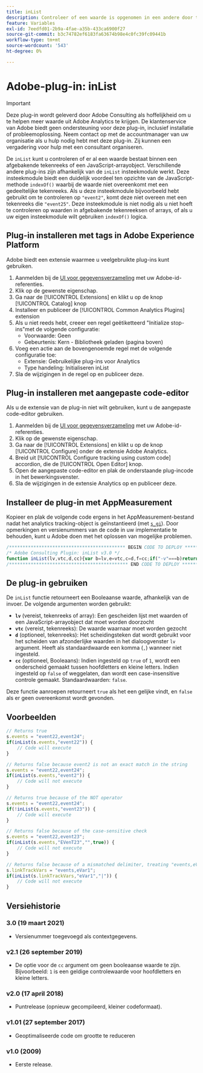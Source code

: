 ```yaml
---
title: inList
description: Controleer of een waarde is opgenomen in een andere door tekens gescheiden waarde.
feature: Variables
exl-id: 7eedfd01-2b9a-4fae-a35b-433ca6900f27
source-git-commit: b3c74782ef6183fa63674b98e4c0fc39fc09441b
workflow-type: tm+mt
source-wordcount: '543'
ht-degree: 0%

---
```


# Adobe-plug-in: inList

>[!IMPORTANT]
>
>Deze plug-in wordt geleverd door Adobe Consulting als hoffelijkheid om u te helpen meer waarde uit Adobe Analytics te krijgen. De klantenservice van Adobe biedt geen ondersteuning voor deze plug-in, inclusief installatie of probleemoplossing. Neem contact op met de accountmanager van uw organisatie als u hulp nodig hebt met deze plug-in. Zij kunnen een vergadering voor hulp met een consultant organiseren.

De `inList` kunt u controleren of er al een waarde bestaat binnen een afgebakende tekenreeks of een JavaScript-arrayobject. Verschillende andere plug-ins zijn afhankelijk van de `inList` insteekmodule werkt. Deze insteekmodule biedt een duidelijk voordeel ten opzichte van de JavaScript-methode `indexOf()` waarbij de waarde niet overeenkomt met een gedeeltelijke tekenreeks. Als u deze insteekmodule bijvoorbeeld hebt gebruikt om te controleren op `"event2"`, komt deze niet overeen met een tekenreeks die `"event25"`. Deze insteekmodule is niet nodig als u niet hoeft te controleren op waarden in afgebakende tekenreeksen of arrays, of als u uw eigen insteekmodule wilt gebruiken `indexOf()` logica.

## Plug-in installeren met tags in Adobe Experience Platform

Adobe biedt een extensie waarmee u veelgebruikte plug-ins kunt gebruiken.

1. Aanmelden bij de [UI voor gegevensverzameling](https://experience.adobe.com/data-collection) met uw Adobe-id-referenties.
1. Klik op de gewenste eigenschap.
1. Ga naar de [!UICONTROL Extensions] en klikt u op de knop [!UICONTROL Catalog] knop
1. Installeer en publiceer de [!UICONTROL Common Analytics Plugins] extension
1. Als u niet reeds hebt, creeer een regel geëtiketteerd &quot;Initialize stop-ins&quot;met de volgende configuratie:
   * Voorwaarde: Geen
   * Gebeurtenis: Kern - Bibliotheek geladen (pagina boven)
1. Voeg een actie aan de bovengenoemde regel met de volgende configuratie toe:
   * Extensie: Gebruikelijke plug-ins voor Analytics
   * Type handeling: Initialiseren inList
1. Sla de wijzigingen in de regel op en publiceer deze.

## Plug-in installeren met aangepaste code-editor

Als u de extensie van de plug-in niet wilt gebruiken, kunt u de aangepaste code-editor gebruiken.

1. Aanmelden bij de [UI voor gegevensverzameling](https://experience.adobe.com/data-collection) met uw Adobe-id-referenties.
1. Klik op de gewenste eigenschap.
1. Ga naar de [!UICONTROL Extensions] en klikt u op de knop [!UICONTROL Configure] onder de extensie Adobe Analytics.
1. Breid uit [!UICONTROL Configure tracking using custom code] accordion, die de [!UICONTROL Open Editor] knop.
1. Open de aangepaste code-editor en plak de onderstaande plug-incode in het bewerkingsvenster.
1. Sla de wijzigingen in de extensie Analytics op en publiceer deze.

## Installeer de plug-in met AppMeasurement

Kopieer en plak de volgende code ergens in het AppMeasurement-bestand nadat het analytics tracking-object is geïnstantieerd (met [`s_gi`](../functions/s-gi.md)). Door opmerkingen en versienummers van de code in uw implementatie te behouden, kunt u Adobe doen met het oplossen van mogelijke problemen.

```js
/******************************************* BEGIN CODE TO DEPLOY *******************************************/
/* Adobe Consulting Plugin: inList v3.0 */
function inList(lv,vtc,d,cc){var b=lv,e=vtc,c=d,f=cc;if("-v"===b)return{plugin:"inList",version:"3.0"};a:{if("undefined"!==typeof window.s_c_il){var a=0;for(var d;a<window.s_c_il.length;a++)if(d=window.s_c_il[a],d._c&&"s_c"===d._c){a=d;break a}}a=void 0}"undefined"!==typeof a&&(a.contextData.inList="3.0");if("string"!==typeof e)return!1;if("string"===typeof b)b=b.split(c||",");else if("object"!==typeof b)return!1;c=0;for(a=b.length;c<a;c++)if(1==f&&e===b[c]||e.toLowerCase()===b[c].toLowerCase())return!0;return!1};
/******************************************** END CODE TO DEPLOY ********************************************/
```

## De plug-in gebruiken

De `inList` functie retourneert een Booleaanse waarde, afhankelijk van de invoer. De volgende argumenten worden gebruikt:

* **`lv`** (vereist, tekenreeks of array): Een gescheiden lijst met waarden of een JavaScript-arrayobject dat moet worden doorzocht
* **`vtc`** (vereist, tekenreeks): De waarde waarnaar moet worden gezocht
* **`d`** (optioneel, tekenreeks): Het scheidingsteken dat wordt gebruikt voor het scheiden van afzonderlijke waarden in het dialoogvenster `lv` argument. Heeft als standaardwaarde een komma (`,`) wanneer niet ingesteld.
* **`cc`** (optioneel, Booleaans): Indien ingesteld op `true` of `1`, wordt een onderscheid gemaakt tussen hoofdletters en kleine letters. Indien ingesteld op `false` of weggelaten, dan wordt een case-insensitive controle gemaakt. Standaardwaarden: `false`.

Deze functie aanroepen retourneert `true` als het een gelijke vindt, en `false` als er geen overeenkomst wordt gevonden.

## Voorbeelden

```js
// Returns true
s.events = "event22,event24";
if(inList(s.events,"event22")) {
    // Code will execute
}

// Returns false because event2 is not an exact match in the string
s.events = "event22,event24";
if(inList(s.events,"event2")) {
    // Code will not execute
}

// Returns true because of the NOT operator
s.events = "event22,event24";
if(!inList(s.events,"event23")) {
    // Code will execute
}

// Returns false because of the case-sensitive check
s.events = "event22,event23";
if(inList(s.events,"EVenT23","",true)) {
    // Code will not execute
}

// Returns false because of a mismatched delimiter, treating "events,eVar1" as a single value
s.linkTrackVars = "events,eVar1";
if(inList(s.linkTrackVars,"eVar1","|")) {
    // Code will not execute
}
```

## Versiehistorie

### 3.0 (19 maart 2021)

* Versienummer toegevoegd als contextgegevens.

### v2.1 (26 september 2019)

* De optie voor de `cc` argument om geen booleaanse waarde te zijn. Bijvoorbeeld: `1` is een geldige controlewaarde voor hoofdletters en kleine letters.

### v2.0 (17 april 2018)

* Puntrelease (opnieuw gecompileerd, kleiner codeformaat).

### v1.01 (27 september 2017)

* Geoptimaliseerde code om grootte te reduceren

### v1.0 (2009)

* Eerste release.
